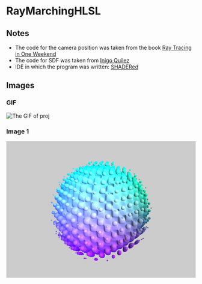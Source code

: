 # RayMarchingHLSL

## Notes

- The code for the camera position was taken from the book [Ray Tracing in One Weekend](https://raytracing.github.io/books/RayTracingInOneWeekend.html) 
- The code for SDF was taken from [Inigo Quilez](https://iquilezles.org/articles/distfunctions/)
- IDE in which the program was written: [SHADERed](https://shadered.org/)

## Images

### GIF
![The GIF of proj](https://raw.githubusercontent.com/ProgrammerFox/simple_RayMarching/main/images/movie.gif "GIF")

### Image 1
![The image of proj](https://raw.githubusercontent.com/ProgrammerFox/simple_RayMarching/main/images/RayMarchingScreen1.png "Image")

